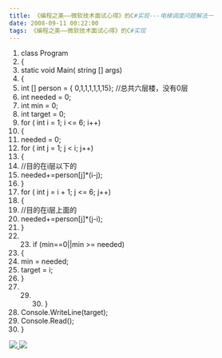 ```yaml
---
title: 《编程之美——微软技术面试心得》的C#实现---电梯调度问题解法一
date: 2008-09-11 00:22:00
tags: 《编程之美——微软技术面试心得》的C#实现
---
```

  1. class  Program 
  2. { 
  3. static  void  Main(  string  [] args) 
  4. { 
  5. int  [] person = { 0,1,1,1,1,1,15};  //总共六层楼，没有0层 
  6. int  needed = 0; 
  7. int  min = 0; 
  8. int  target = 0; 
  9. for  (  int  i = 1; i <= 6; i++) 
  10. { 
  11. needed = 0; 
  12. for  (  int  j = 1; j < i; j++) 
  13. { 
  14. //目的在i层以下的 
  15. needed+=person[j]*(i-j); 
  16. } 
  17. for  (  int  j = i + 1; j <= 6; j++) 
  18. { 
  19. //目的在i层上面的 
  20. needed+=person[j]*(j-i); 
  21. } 
  22.   23. if  (min==0||min >= needed) 
  24. { 
  25. min = needed; 
  26. target = i; 
  27. } 
  28.   29.   30. } 
  31. Console.WriteLine(target); 
  32. Console.Read(); 
  33. } 



[ ![](https://profile.csdnimg.cn/5/2/5/3_cuipengfei1)
![](https://g.csdnimg.cn/static/user-reg-year/1x/11.png)
](https://blog.csdn.net/cuipengfei1)





